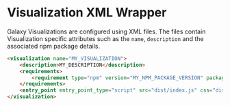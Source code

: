 # Visualization XML Wrapper

Galaxy Visualizations are configured using XML files. The files contain Visualization specific attributes such as the `name`, `description` and the associated npm package details.

```md
<visualization name="MY_VISUALIZATION">
    <description>MY_DESCRIPTION</description>
    <requirements>
        <requirement type="npm" version="MY_NPM_PACKAGE_VERSION" package="MY_NPM_PACKAGE_NAME"/>
    </requirements>
    <entry_point entry_point_type="script" src="dist/index.js" css="dist/index.css" />
</visualization>
```
